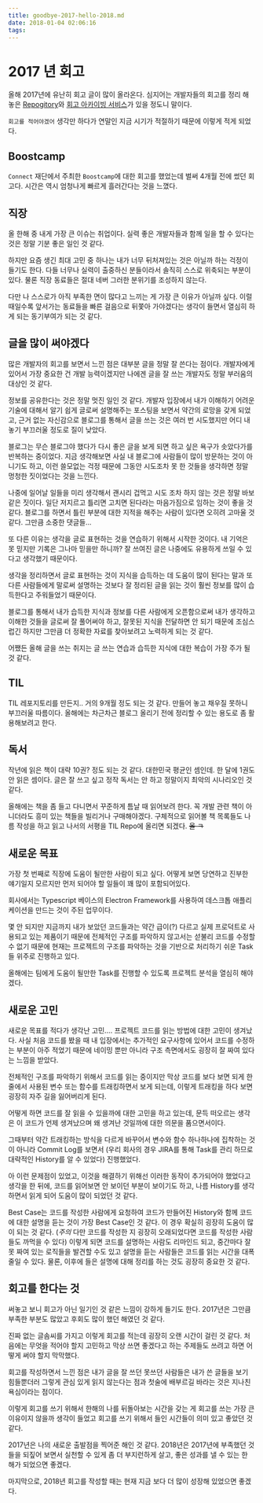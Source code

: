 ```yaml
---
title: goodbye-2017-hello-2018.md
date: 2018-01-04 02:06:16
tags:
---
```


# 2017 년 회고

올해 2017년에 유난히 회고 글이 많이 올라온다. 심지어는 개발자들의 회고를 정리 해 놓은 [Repogitory](https://github.com/oaksong/developers-retrospective)와 [회고 아카이빙 서비스](https://yopyop-5e569.firebaseapp.com/posts)가 있을 정도니 말이다.

`회고를 적어야겠어` 생각만 하다가 연말인 지금 시기가 적절하기 때문에 이렇게 적게 되었다.

## Boostcamp

`Connect` 재단에서 주최한 `Boostcamp`에 대한 회고를 했었는데 벌써 4개월 전에 썼던 회고다. 시간은 역시 엄청나게 빠르게 흘러간다는 것을 느꼈다.

## 직장

올 한해 중 내게 가장 큰 이슈는 취업이다. 실력 좋은 개발자들과 함께 일을 할 수 있다는 것은 정말 기분 좋은 일인 것 같다.

하지만 요즘 생긴 최대 고민 중 하나는 내가 너무 뒤처져있는 것은 아닐까 하는 걱정이 들기도 한다. 다들 너무나 실력이 출중하신 분들이라서 솔직히 스스로 위축되는 부분이 있다. 물론 직장 동료들은 절대 네버 그러한 분위기를 조성하지 않는다.

다만 나 스스로가 아직 부족한 면이 많다고 느끼는 게 가장 큰 이유가 아닐까 싶다.
이럴 때일수록 앞서가는 동료들을 빠른 걸음으로 뒤쫓아 가야겠다는 생각이 들면서 열심히 하게 되는 동기부여가 되는 것 같다.

## 글을 많이 써야겠다

많은 개발자의 회고를 보면서 느낀 점은 대부분 글을 정말 잘 쓴다는 점이다. 개발자에게 있어서 가장 중요한 건 개발 능력이겠지만 나에겐 글을 잘 쓰는 개발자도 정말 부러움의 대상인 것 같다.

정보를 공유한다는 것은 정말 멋진 일인 것 같다. 개발자 입장에서 내가 이해하기 어려운 기술에 대해서 알기 쉽게 글로써 설명해주는 포스팅을 보면서 약간의 로망을 갖게 되었고, 근거 없는 자신감으로 블로그를 통해서 글을 쓰는 것은 여러 번 시도했지만 어디 내놓기 부끄러울 정도로 질이 낮았다.

블로그는 무슨 블로그야 했다가 다시 좋은 글을 보게 되면 하고 싶은 욕구가 솟았다가를 반복하는 중이었다. 지금 생각해보면 사실 내 블로그에 사람들이 많이 방문하는 것이 아니기도 하고, 이런 쓸모없는 걱정 때문에 그동안 시도조차 못 한 것들을 생각하면 정말 멍청한 짓이었다는 것을 느낀다.

나중에 일어날 일들을 미리 생각해서 괜시리 겁먹고 시도 조차 하지 않는 것은 정말 바보같은 짓이다. 일단 저지르고 틀리면 고치면 된다라는 마음가짐으로 임하는 것이 좋을 것 같다. 블로그를 하면서 틀린 부분에 대한 지적을 해주는 사람이 있다면 오히려 고마울 것 같다. 그만큼 소중한 댓글들...

또 다른 이유는 생각을 글로 표현하는 것을 연습하기 위해서 시작한 것이다. 내 기억은 못 믿지만 기록은 그나마 믿을만 하니까? 잘 쓰여진 글은 나중에도 유용하게 쓰일 수 있다고 생각했기 때문이다.

생각을 정리하면서 글로 표현하는 것이 지식을 습득하는 데 도움이 많이 된다는 말과 또 다른 사람들에게 말로써 설명하는 것보다 잘 정리된 글을 읽는 것이 훨씬 정보를 많이 습득한다고 주워들었기 때문이다.

블로그를 통해서 내가 습득한 지식과 정보를 다른 사람에게 오픈함으로써 내가 생각하고 이해한 것들을 글로써 잘 풀어써야 하고, 잘못된 지식을 전달하면 안 되기 때문에 조심스럽긴 하지만 그만큼 더 정확한 자료를 찾아보려고 노력하게 되는 것 같다.

어쨌든 올해 글을 쓰는 취지는 글 쓰는 연습과 습득한 지식에 대한 복습이 가장 주가 될 것 같다.

## TIL

TIL 레포지토리를 만든지.. 거의 9개월 정도 되는 것 같다. 만들어 놓고 채우질 못하니 부끄러울 따름이다. 올해에는 차근차근 블로그 올리기 전에 정리할 수 있는 용도로 좀 활용해보려고 한다.

## 독서

작년에 읽은 책이 대략 10권? 정도 되는 것 같다. 대한민국 평균인 셈인데. 한 달에 1권도 안 읽은 셈이다. 글은 잘 쓰고 싶고 정작 독서는 안 하고 정말이지 최악의 시나리오인 것 같다.

올해에는 책을 좀 들고 다니면서 꾸준하게 틈날 때 읽어보려 한다. 꼭 개발 관련 책이 아니더라도 흥미 있는 책들을 빌리거나 구매해야겠다. 구체적으로 읽어볼 책 목록들도 나름 작성을 하고 읽고 나서의 서평을 TIL Repo에 올리면 되겠다. ~~올 ㅋ~~

## 새로운 목표

가장 첫 번째로 직장에 도움이 될만한 사람이 되고 싶다. 어떻게 보면 당연하고 진부한 얘기일지 모르지만 먼저 되어야 할 일들이 꽤 많이 포함되어있다.

회사에서는 Typescript 베이스의 Electron Framework를 사용하여 데스크톱 애플리케이션을 만드는 것이 주된 업무이다.

몇 안 되지만 지금까지 내가 보았던 코드들과는 약간 급이(?) 다르고 실제 프로덕트로 사용되고 있는 제품이기 때문에 전체적인 구조를 파악하지 않고서는 섣불리 코드를 수정할 수 없기 때문에 현재는 프로젝트의 구조를 파악하는 것을 기반으로 처리하기 쉬운 Task들 위주로 진행하고 있다.

올해에는 팀에게 도움이 될만한 Task를 진행할 수 있도록 프로젝트 분석을 열심히 해야겠다.

## 새로운 고민

새로운 목표를 적다가 생각난 고민…. 프로젝트 코드를 읽는 방법에 대한 고민이 생겨났다. 사실 처음 코드를 봤을 때 내 입장에서는 추가적인 요구사항에 있어서 코드를 수정하는 부분이 아주 적었기 때문에 네이밍 뿐만 아니라 구조 측면에서도 굉장히 잘 짜여 있다는 느낌을 받았다.

전체적인 구조를 파악하기 위해서 코드를 읽는 중이지만 막상 코드를 보다 보면 되게 한 줄에서 사용된 변수 또는 함수를 트래킹하면서 보게 되는데, 이렇게 트래킹을 하다 보면 굉장히 자주 길을 잃어버리게 된다.

어떻게 하면 코드를 잘 읽을 수 있을까에 대한 고민을 하고 있는데, 문득 떠오르는 생각은 이 코드가 언제 생겨났으며 왜 생겨난 것일까에 대한 의문을 품으면서이다.

그때부터 약간 트래킹하는 방식을 다르게 바꾸어서 변수와 함수 하나하나에 집착하는 것이 아니라 Commit Log를 보면서 (우리 회사의 경우 JIRA를 통해 Task를 관리 하므로 대략적인 History를 알 수 있었다) 진행했었다.

아 이런 문제점이 있었고, 이것을 해결하기 위해선 이러한 동작이 추가되어야 했었다고 생각을 한 뒤에, 코드를 읽어보면 안 보이던 부분이 보이기도 하고, 나름 History를 생각하면서 읽게 되어 도움이 많이 되었던 것 같다.

Best Case는 코드를 작성한 사람에게 요청하여 코드가 만들어진 History와 함께 코드에 대한 설명을 듣는 것이 가장 Best Case인 것 같다.
이 경우 확실히 굉장히 도움이 많이 되는 것 같다. (*주의* 다만 코드를 작성한 지 굉장히 오래되었다면 코드를 작성한 사람들도 까먹을 수 있다) 이렇게 되면 코드를 설명하는 사람도 리마인드 되고, 중간마다 잘못 짜여 있는 로직들을 발견할 수도 있고 설명을 듣는 사람들은 코드를 읽는 시간을 대폭 줄일 수 있다.
물론, 이후에 들은 설명에 대해 정리를 하는 것도 굉장히 중요한 것 같다.

## 회고를 한다는 것

써놓고 보니 회고가 아닌 일기인 것 같은 느낌이 강하게 들기도 한다. 2017년은 그만큼 부족한 부분도 많았고 후회도 많이 했던 해였던 것 같다.

진짜 없는 글솜씨를 가지고 이렇게 회고를 적는데 굉장히 오랜 시간이 걸린 것 같다.
처음에는 무엇을 적어야 할지 고민하고 막상 쓰면 좋겠다고 하는 주제들도 쓰려고 하면 어떻게 써야 할지 막막했다.

회고를 작성하면서 느낀 점은 내가 글을 잘 쓰던 못쓰던 사람들은 내가 쓴 글들을 보기 힘들뿐더러 그렇게 관심 있게 읽지 않는다는 점과 첫술에 배부르길 바라는 것은 지나친 욕심이라는 점이다.

이렇게 회고를 쓰기 위해서 한해의 나를 뒤돌아보는 시간을 갖는 게 회고를 쓰는 가장 큰 이유이지 않을까 생각이 들었고 회고를 쓰기 위해서 들인 시간들이 의미 있고 좋았던 것 같다.

2017년은 나의 새로운 출발점을 찍어준 해인 것 같다.
2018년은 2017년에 부족했던 것들을 되짚어 보면서 실천할 수 있게 좀 더 부지런하게 살고, 좋은 성과를 낼 수 있는 한 해가 되었으면 좋겠다.

마지막으로, 2018년 회고를 작성할 때는 현재 지금 보다 더 많이 성장해 있었으면 좋겠다.